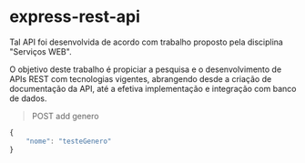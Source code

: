 # express-rest-api

Tal API foi desenvolvida de acordo com trabalho proposto pela disciplina "Serviços WEB".

O objetivo deste trabalho é propiciar a pesquisa e o desenvolvimento de APIs REST com tecnologias vigentes, abrangendo desde a criação de documentação da API, até a efetiva implementação e integração com banco de dados.

> POST add genero
```javascript
{
	"nome": "testeGenero"
}
```
